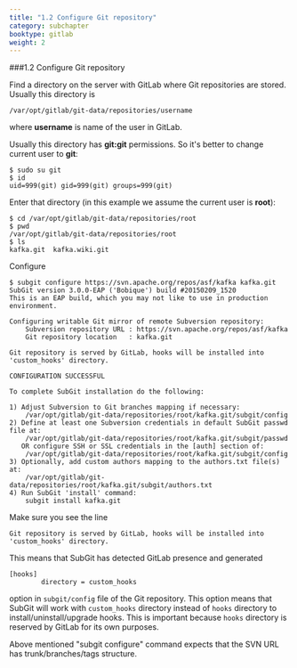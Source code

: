 ```yaml
---
title: "1.2 Configure Git repository"
category: subchapter
booktype: gitlab
weight: 2
---
```


###1.2 Configure Git repository

Find a directory on the server with GitLab where Git repositories are stored. Usually this directory is

    /var/opt/gitlab/git-data/repositories/username

where **username** is name of the user in GitLab.

Usually this directory has **git:git** permissions. So it's better to change current user to **git**:

    $ sudo su git
    $ id
    uid=999(git) gid=999(git) groups=999(git)

Enter that directory (in this example we assume the current user is **root**):

    $ cd /var/opt/gitlab/git-data/repositories/root
    $ pwd
    /var/opt/gitlab/git-data/repositories/root
    $ ls
    kafka.git  kafka.wiki.git

Configure

    $ subgit configure https://svn.apache.org/repos/asf/kafka kafka.git
    SubGit version 3.0.0-EAP ('Bobique') build #20150209_1520
    This is an EAP build, which you may not like to use in production environment.
    
    Configuring writable Git mirror of remote Subversion repository:
        Subversion repository URL : https://svn.apache.org/repos/asf/kafka
        Git repository location   : kafka.git

    Git repository is served by GitLab, hooks will be installed into 'custom_hooks' directory.

    CONFIGURATION SUCCESSFUL
    
    To complete SubGit installation do the following:
    
    1) Adjust Subversion to Git branches mapping if necessary:
        /var/opt/gitlab/git-data/repositories/root/kafka.git/subgit/config
    2) Define at least one Subversion credentials in default SubGit passwd file at:
        /var/opt/gitlab/git-data/repositories/root/kafka.git/subgit/passwd
       OR configure SSH or SSL credentials in the [auth] section of:
        /var/opt/gitlab/git-data/repositories/root/kafka.git/subgit/config
    3) Optionally, add custom authors mapping to the authors.txt file(s) at:
        /var/opt/gitlab/git-data/repositories/root/kafka.git/subgit/authors.txt
    4) Run SubGit 'install' command:
        subgit install kafka.git

Make sure you see the line

    Git repository is served by GitLab, hooks will be installed into 'custom_hooks' directory.

This means that SubGit has detected GitLab presence and generated

    [hooks]
            directory = custom_hooks

option in `subgit/config` file of the Git repository. This option means that SubGit will work with `custom_hooks` directory instead of `hooks` directory to install/uninstall/upgrade hooks. This is important because `hooks` directory is reserved by GitLab for its own purposes.

Above mentioned "subgit configure" command expects that the SVN URL has trunk/branches/tags structure.

[](#up)